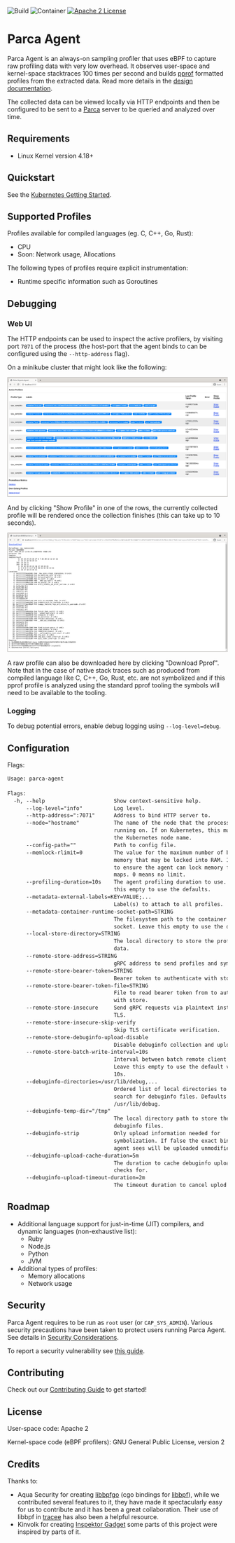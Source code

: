 ![Build](https://github.com/parca-dev/parca-agent/actions/workflows/build.yml/badge.svg)
![Container](https://github.com/parca-dev/parca-agent/actions/workflows/container.yml/badge.svg)
[![Apache 2 License](https://img.shields.io/badge/license-Apache%202-blue.svg)](LICENSE)

# Parca Agent

Parca Agent is an always-on sampling profiler that uses eBPF to capture raw profiling data with very low overhead. It observes user-space and kernel-space stacktraces 100 times per second and builds [pprof](https://github.com/google/pprof) formatted profiles from the extracted data. Read more details in the [design documentation](docs/design.md).

The collected data can be viewed locally via HTTP endpoints and then be configured to be sent to a [Parca](https://github.com/parca-dev/parca) server to be queried and analyzed over time.

## Requirements

* Linux Kernel version 4.18+

## Quickstart

See the [Kubernetes Getting Started](https://www.parca.dev/docs/kubernetes).

## Supported Profiles

Profiles available for compiled languages (eg. C, C++, Go, Rust):

* CPU
* Soon: Network usage, Allocations

The following types of profiles require explicit instrumentation:

* Runtime specific information such as Goroutines

## Debugging

### Web UI

The HTTP endpoints can be used to inspect the active profilers, by visiting port `7071` of the process (the host-port that the agent binds to can be configured using the `--http-address` flag).

On a minikube cluster that might look like the following:

![Active Profilers](/activeprofilers.png?raw=true "Active Profilers")

And by clicking "Show Profile" in one of the rows, the currently collected profile will be rendered once the collection finishes (this can take up to 10 seconds).

![Profile View](/profileview.png?raw=true "Profile View")

A raw profile can also be downloaded here by clicking "Download Pprof". Note that in the case of native stack traces such as produced from compiled language like C, C++, Go, Rust, etc. are not symbolized and if this pprof profile is analyzed using the standard pprof tooling the symbols will need to be available to the tooling.

### Logging

To debug potential errors, enable debug logging using `--log-level=debug`.

## Configuration

Flags:

[embedmd]:# (dist/help.txt)
```txt
Usage: parca-agent

Flags:
  -h, --help                      Show context-sensitive help.
      --log-level="info"          Log level.
      --http-address=":7071"      Address to bind HTTP server to.
      --node="hostname"           The name of the node that the process is
                                  running on. If on Kubernetes, this must match
                                  the Kubernetes node name.
      --config-path=""            Path to config file.
      --memlock-rlimit=0          The value for the maximum number of bytes of
                                  memory that may be locked into RAM. It is used
                                  to ensure the agent can lock memory for eBPF
                                  maps. 0 means no limit.
      --profiling-duration=10s    The agent profiling duration to use. Leave
                                  this empty to use the defaults.
      --metadata-external-labels=KEY=VALUE;...
                                  Label(s) to attach to all profiles.
      --metadata-container-runtime-socket-path=STRING
                                  The filesystem path to the container runtimes
                                  socket. Leave this empty to use the defaults.
      --local-store-directory=STRING
                                  The local directory to store the profiling
                                  data.
      --remote-store-address=STRING
                                  gRPC address to send profiles and symbols to.
      --remote-store-bearer-token=STRING
                                  Bearer token to authenticate with store.
      --remote-store-bearer-token-file=STRING
                                  File to read bearer token from to authenticate
                                  with store.
      --remote-store-insecure     Send gRPC requests via plaintext instead of
                                  TLS.
      --remote-store-insecure-skip-verify
                                  Skip TLS certificate verification.
      --remote-store-debuginfo-upload-disable
                                  Disable debuginfo collection and upload.
      --remote-store-batch-write-interval=10s
                                  Interval between batch remote client writes.
                                  Leave this empty to use the default value of
                                  10s.
      --debuginfo-directories=/usr/lib/debug,...
                                  Ordered list of local directories to
                                  search for debuginfo files. Defaults to
                                  /usr/lib/debug.
      --debuginfo-temp-dir="/tmp"
                                  The local directory path to store the interim
                                  debuginfo files.
      --debuginfo-strip           Only upload information needed for
                                  symbolization. If false the exact binary the
                                  agent sees will be uploaded unmodified.
      --debuginfo-upload-cache-duration=5m
                                  The duration to cache debuginfo upload exists
                                  checks for.
      --debuginfo-upload-timeout-duration=2m
                                  The timeout duration to cancel uplod requests.
```

## Roadmap

* Additional language support for just-in-time (JIT) compilers, and dynamic languages (non-exhaustive list):
  * Ruby
  * Node.js
  * Python
  * JVM
* Additional types of profiles:
  * Memory allocations
  * Network usage

## Security

Parca Agent requires to be run as `root` user (or `CAP_SYS_ADMIN`). Various security precautions have been taken to protect users running Parca Agent. See details in [Security Considerations](./docs/security.md).

To report a security vulnerability see [this guide](./docs/security.md#Report-Security-Vulnerabilities).

## Contributing

Check out our [Contributing Guide](CONTRIBUTING.md) to get started!

## License

User-space code: Apache 2

Kernel-space code (eBPF profilers): GNU General Public License, version 2

## Credits

Thanks to:

* Aqua Security for creating [libbpfgo](https://github.com/aquasecurity/libbpfgo) (cgo bindings for [libbpf](https://github.com/libbpf/libbpf)), while we contributed several features to it, they have made it spectacularly easy for us to contribute and it has been a great collaboration. Their use of libbpf in [tracee](https://github.com/aquasecurity/tracee) has also been a helpful resource.
* Kinvolk for creating [Inspektor Gadget](https://github.com/kinvolk/inspektor-gadget) some parts of this project were inspired by parts of it.
